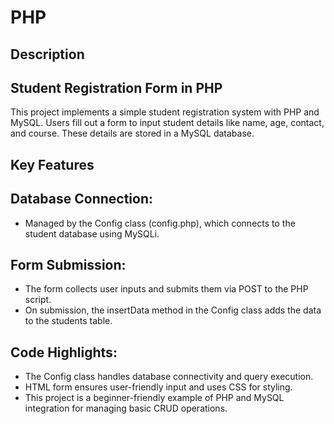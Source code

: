 # PHP

## Description

## Student Registration Form in PHP
This project implements a simple student registration system with PHP and MySQL. Users fill out a form to input student details like name, age, contact, and course. These details are stored in a MySQL database.

## Key Features

## Database Connection:
- Managed by the Config class (config.php), which connects to the student database using MySQLi.

## Form Submission:
- The form collects user inputs and submits them via POST to the PHP script.
- On submission, the insertData method in the Config class adds the data to the students table.

## Code Highlights:
- The Config class handles database connectivity and query execution.
- HTML form ensures user-friendly input and uses CSS for styling.
- This project is a beginner-friendly example of PHP and MySQL integration for managing basic CRUD operations.

